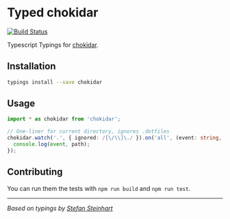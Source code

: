 # Typed chokidar
[![Build Status](https://travis-ci.org/types/npm-chokidar.svg?branch=master)](https://travis-ci.org/types/npm-chokidar)

Typescript Typings for [chokidar](https://www.npmjs.com/package/chokidar).

## Installation
```sh
typings install --save chokidar
```

## Usage

```ts
import * as chokidar from 'chokidar';

// One-liner for current directory, ignores .dotfiles
chokidar.watch('.', { ignored: /[\/\\]\./ }).on('all', (event: string, path: string) => {
  console.log(event, path);
});

```


## Contributing
You can run them the tests with `npm run build` and `npm run test`.

--------------------------------

_Based on typings by [Stefan Steinhart](https://github.com/reppners/)_
